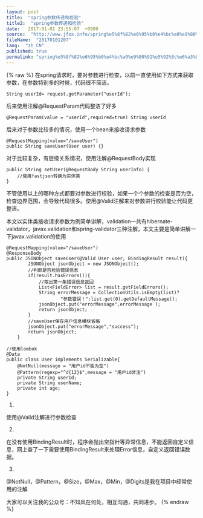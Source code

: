 ```yaml
---
layout: post
title:  "spring参数传递和检验"
title2:  "spring参数传递和检验"
date:   2017-01-01 23:55:07  +0800
source:  "http://www.jfox.info/spring%e5%8f%82%e6%95%b0%e4%bc%a0%e9%80%92%e5%92%8c%e6%a3%80%e9%aa%8c.html"
fileName:  "20170101207"
lang:  "zh_CN"
published: true
permalink: "spring%e5%8f%82%e6%95%b0%e4%bc%a0%e9%80%92%e5%92%8c%e6%a3%80%e9%aa%8c.html"
---
```

{% raw %}
在spring请求时，要对参数进行检查，以前一直使用如下方式来获取参数，在参数特别多的时候，代码很不简洁。

    String userId= request.getParameter("userId");

后来使用注解@RequestParam代码整洁了好多

    @RequestParam(value = "userId",required=true) String userId

后来对于参数比较多的情况，使用一个bean来接收请求参数

    @RequestMapping(value="/saveUser")
    public String saveUser(User user) {}

对于比较复杂，有层级关系情况，使用注解@RequestBody实现

    public String setUser(@RequestBody String userInfo) {
        //使用fastjson转换为实体类
    }

不管使用以上的哪种方式都要对参数进行校验，如果一个个参数的检查是否为空，检查边界范围，会导致代码很多。使用@Valid注解来对参数进行校验能让代码更整洁。

本文以实体类接收请求参数为例简单讲解，validation一共有hibernate-validator，javax.validation和spring-validator三种注解，本文主要是简单讲解一下javax.validation的使用

    @RequestMapping(value="/saveUser")
    @ResponseBody
    public JSONObject saveUser(@Valid User user, BindingResult result){
            JSONObject jsonObject = new JSONObject();
            //判断是否检验错误信息
            if(result.hasErrors()){
                //取出第一条错误信息返回
                List<FieldError> list = result.getFieldErrors();
                String errorMessage = CollectionUtils.isEmpty(list)?
                        "参数错误！":list.get(0).getDefaultMessage();
                jsonObject.put("errorMessage",errorMessage );
                return jsonObject;
            }
            //saveUser保存用户信息模块省略
            jsonObject.put("errorMessage","success");
            return jsonObject;
        }

    //使用lombok
    @Data
    public class User implements Serializable{
        @NotNull(message = "用户id不能为空")
        @Pattern(regexp="^d{12}$",message = "用户id非法")
        private String userId;
        private String userName;
        private int age;
    }

1. 
使用@Valid注解进行参数检查

2. 
在没有使用BindingResult时，程序会抛出空指针等异常信息，不能返回自定义信息，网上查了一下需要使用BindingResult来处理Error信息，自定义返回错误数据。

3. 
@NotNull，@Pattern，@Size，@Max，@Min，@Digits是我在项目中经常使用的注解

大家可以关注我的公众号：不知风在何处，相互沟通，共同进步。
{% endraw %}
